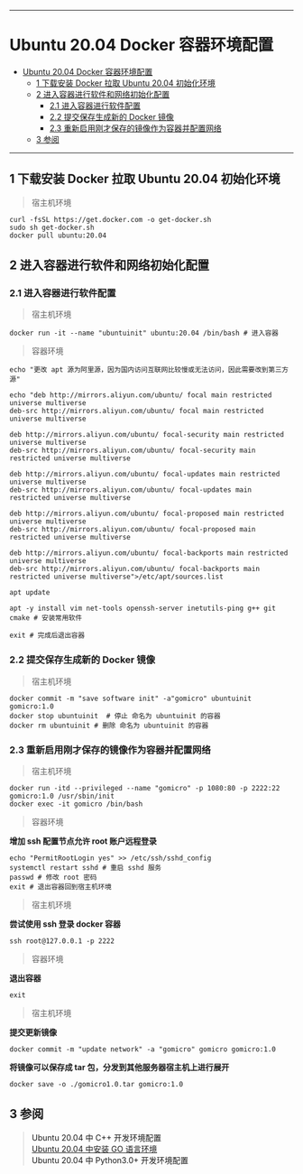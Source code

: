 

---
# Ubuntu 20.04 Docker 容器环境配置

- [Ubuntu 20.04 Docker 容器环境配置](#ubuntu-2004-docker-容器环境配置)
  - [1 下载安装 Docker 拉取 Ubuntu 20.04 初始化环境](#1-下载安装-docker-拉取-ubuntu-2004-初始化环境)
  - [2 进入容器进行软件和网络初始化配置](#2-进入容器进行软件和网络初始化配置)
    - [2.1 进入容器进行软件配置](#21-进入容器进行软件配置)
    - [2.2 提交保存生成新的 Docker 镜像](#22-提交保存生成新的-docker-镜像)
    - [2.3 重新启用刚才保存的镜像作为容器并配置网络](#23-重新启用刚才保存的镜像作为容器并配置网络)
  - [3 参阅](#3-参阅)

---
## 1 下载安装 Docker 拉取 Ubuntu 20.04 初始化环境
> 宿主机环境
~~~Shell
curl -fsSL https://get.docker.com -o get-docker.sh
sudo sh get-docker.sh
docker pull ubuntu:20.04
~~~
## 2 进入容器进行软件和网络初始化配置
### 2.1 进入容器进行软件配置

> 宿主机环境
~~~Shell
docker run -it --name "ubuntuinit" ubuntu:20.04 /bin/bash # 进入容器
~~~
> 容器环境
~~~Shell
echo "更改 apt 源为阿里源，因为国内访问互联网比较慢或无法访问，因此需要改到第三方源"

echo "deb http://mirrors.aliyun.com/ubuntu/ focal main restricted universe multiverse
deb-src http://mirrors.aliyun.com/ubuntu/ focal main restricted universe multiverse

deb http://mirrors.aliyun.com/ubuntu/ focal-security main restricted universe multiverse
deb-src http://mirrors.aliyun.com/ubuntu/ focal-security main restricted universe multiverse

deb http://mirrors.aliyun.com/ubuntu/ focal-updates main restricted universe multiverse
deb-src http://mirrors.aliyun.com/ubuntu/ focal-updates main restricted universe multiverse

deb http://mirrors.aliyun.com/ubuntu/ focal-proposed main restricted universe multiverse
deb-src http://mirrors.aliyun.com/ubuntu/ focal-proposed main restricted universe multiverse

deb http://mirrors.aliyun.com/ubuntu/ focal-backports main restricted universe multiverse
deb-src http://mirrors.aliyun.com/ubuntu/ focal-backports main restricted universe multiverse">/etc/apt/sources.list

apt update

apt -y install vim net-tools openssh-server inetutils-ping g++ git cmake # 安装常用软件

exit # 完成后退出容器
~~~

### 2.2 提交保存生成新的 Docker 镜像
> 宿主机环境
~~~Shell
docker commit -m "save software init" -a"gomicro" ubuntuinit gomicro:1.0
docker stop ubuntuinit  # 停止 命名为 ubuntuinit 的容器
docker rm ubuntuinit # 删除 命名为 ubuntuinit 的容器

~~~

### 2.3 重新启用刚才保存的镜像作为容器并配置网络
> 宿主机环境
~~~Shell
docker run -itd --privileged --name "gomicro" -p 1080:80 -p 2222:22 gomicro:1.0 /usr/sbin/init
docker exec -it gomicro /bin/bash
~~~
> 容器环境

**增加 ssh 配置节点允许 root 账户远程登录**
~~~Shell
echo "PermitRootLogin yes" >> /etc/ssh/sshd_config
systemctl restart sshd # 重启 sshd 服务
passwd # 修改 root 密码
exit # 退出容器回到宿主机环境
~~~

> 宿主机环境

**尝试使用 ssh 登录 docker 容器**
~~~Shell
ssh root@127.0.0.1 -p 2222
~~~
> 容器环境

**退出容器**
~~~Shell
exit 
~~~
> 宿主机环境


**提交更新镜像**
~~~Shell
docker commit -m "update network" -a "gomicro" gomicro gomicro:1.0
~~~

**将镜像可以保存成 tar 包，分发到其他服务器宿主机上进行展开**
~~~Shell
docker save -o ./gomicro1.0.tar gomicro:1.0
~~~

## 3 参阅 
> <a>Ubuntu 20.04 中 C++ 开发环境配置</a>\
> <a target="_blank" href="https://github.com/karonluo/documents/blob/main/Ubuntu%2020.04%20%E4%B8%AD%E5%AE%89%E8%A3%85%20go%20%E8%AF%AD%E8%A8%80%E7%8E%AF%E5%A2%83.md">Ubuntu 20.04 中安装 GO 语言环境</a>\
> <a>Ubuntu 20.04 中 Python3.0+ 开发环境配置</a>